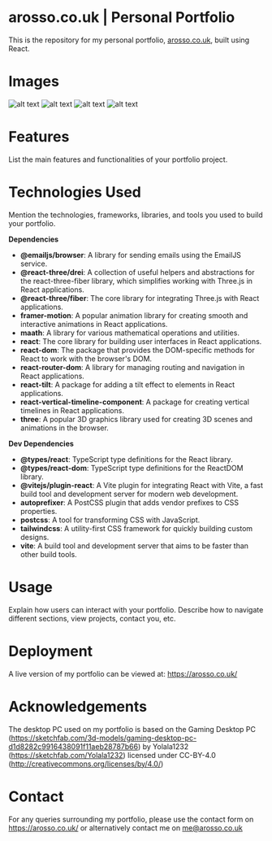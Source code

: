 # arosso.co.uk | Personal Portfolio
This is the repository for my personal portfolio, [arosso.co.uk](https://arosso.co.uk/), built using React. 

# Images
![alt text](https://i.imgur.com/j2EcCGc.jpg) ![alt text](https://i.imgur.com/FKQTKlc.jpeg) ![alt text](https://i.imgur.com/bfuegbm.jpeg) ![alt text](https://i.imgur.com/9mRvXWq.jpeg)

# Features
List the main features and functionalities of your portfolio project.

# Technologies Used
Mention the technologies, frameworks, libraries, and tools you used to build your portfolio.

  **Dependencies**
  * **@emailjs/browser**: A library for sending emails using the EmailJS service.
  * **@react-three/drei**: A collection of useful helpers and abstractions for the react-three-fiber library, which simplifies working with Three.js in React applications.
  * **@react-three/fiber**: The core library for integrating Three.js with React applications.
  * **framer-motion**: A popular animation library for creating smooth and interactive animations in React applications.
  * **maath**: A library for various mathematical operations and utilities.
  * **react**: The core library for building user interfaces in React applications.
  * **react-dom**: The package that provides the DOM-specific methods for React to work with the browser's DOM.
  * **react-router-dom**: A library for managing routing and navigation in React applications.
  * **react-tilt**: A package for adding a tilt effect to elements in React applications.
  * **react-vertical-timeline-component**: A package for creating vertical timelines in React applications.
  * **three**: A popular 3D graphics library used for creating 3D scenes and animations in the browser.

  **Dev Dependencies**
  * **@types/react**: TypeScript type definitions for the React library.
  * **@types/react-dom**: TypeScript type definitions for the ReactDOM library.
  * **@vitejs/plugin-react**: A Vite plugin for integrating React with Vite, a fast build tool and development server for modern web development.
  * **autoprefixer**: A PostCSS plugin that adds vendor prefixes to CSS properties.
  * **postcss**: A tool for transforming CSS with JavaScript.
  * **tailwindcss**: A utility-first CSS framework for quickly building custom designs.
  * **vite**: A build tool and development server that aims to be faster than other build tools.

# Usage
Explain how users can interact with your portfolio. Describe how to navigate different sections, view projects, contact you, etc.

# Deployment
A live version of my portfolio can be viewed at: https://arosso.co.uk/

# Acknowledgements
The desktop PC used on my portfolio is based on the Gaming Desktop PC (https://sketchfab.com/3d-models/gaming-desktop-pc-d1d8282c9916438091f11aeb28787b66) by Yolala1232 (https://sketchfab.com/Yolala1232) licensed under CC-BY-4.0 (http://creativecommons.org/licenses/by/4.0/)

# Contact
For any queries surrounding my portfolio, please use the contact form on https://arosso.co.uk/ or alternatively contact me on me@arosso.co.uk



